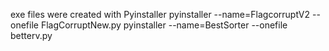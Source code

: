 exe files were created with Pyinstaller 
pyinstaller --name=FlagcorruptV2 --onefile FlagCorruptNew.py 
pyinstaller --name=BestSorter --onefile betterv.py                   
